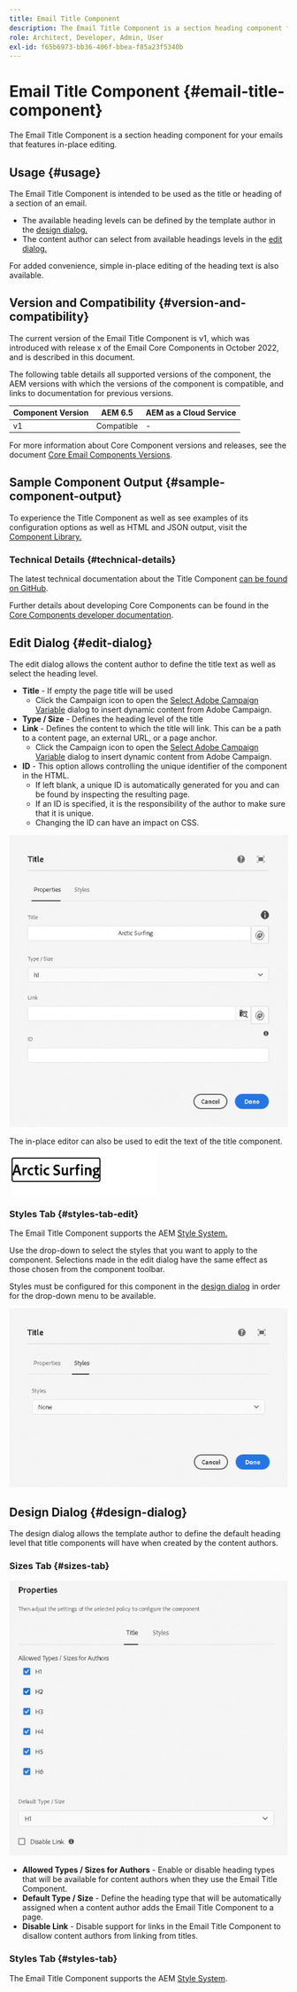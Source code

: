 ```yaml
---
title: Email Title Component
description: The Email Title Component is a section heading component for your emails that features in-place editing.
role: Architect, Developer, Admin, User
exl-id: f65b6973-bb36-406f-bbea-f85a23f5340b
---
```


# Email Title Component {#email-title-component}

The Email Title Component is a section heading component for your emails that features in-place editing.

## Usage {#usage}

The Email Title Component is intended to be used as the title or heading of a section of an email.

* The available heading levels can be defined by the template author in the [design dialog.](#design-dialog)
* The content author can select from available headings levels in the [edit dialog.](#edit-dialog)

For added convenience, simple in-place editing of the heading text is also available.

## Version and Compatibility {#version-and-compatibility}

The current version of the Email Title Component is v1, which was introduced with release x of the Email Core Components in October 2022, and is described in this document.

The following table details all supported versions of the component, the AEM versions with which the versions of the component is compatible, and links to documentation for previous versions.

|Component Version|AEM 6.5|AEM as a Cloud Service|
|---|---|---|
|v1|Compatible|-|

For more information about Core Component versions and releases, see the document [Core Email Components Versions](/help/versions.md).

## Sample Component Output {#sample-component-output}

To experience the Title Component as well as see examples of its configuration options as well as HTML and JSON output, visit the [Component Library.](https://adobe.com/go/aem_cmp_library_email_title)

### Technical Details {#technical-details}

The latest technical documentation about the Title Component [can be found on GitHub](https://adobe.com/go/aem_cmp_tech_email_title_v1).

Further details about developing Core Components can be found in the [Core Components developer documentation](/help/developing/overview.md).

## Edit Dialog {#edit-dialog}

The edit dialog allows the content author to define the title text as well as select the heading level.

* **Title** - If empty the page title will be used
  * Click the Campaign icon to open the [Select Adobe Campaign Variable](/help/email/campaign-variables.md) dialog to insert dynamic content from Adobe Campaign.
* **Type / Size** - Defines the heading level of the title
* **Link** - Defines the content to which the title will link. This can be a path to a content page, an external URL, or a page anchor.
  * Click the Campaign icon to open the [Select Adobe Campaign Variable](/help/email/campaign-variables.md) dialog to insert dynamic content from Adobe Campaign.
* **ID** - This option allows controlling the unique identifier of the component in the HTML.
  * If left blank, a unique ID is automatically generated for you and can be found by inspecting the resulting page.
  * If an ID is specified, it is the responsibility of the author to make sure that it is unique.
  * Changing the ID can have an impact on CSS.

![Email Title Component's edit dialog](/help/email/assets/email-title-edit.png)

The in-place editor can also be used to edit the text of the title component.

![In-place editing of Email Title Component](/help/email/assets/email-title-edit-inline.png)

### Styles Tab {#styles-tab-edit}

The Email Title Component supports the AEM [Style System.](/help/get-started/authoring.md#component-styling)

Use the drop-down to select the styles that you want to apply to the component. Selections made in the edit dialog have the same effect as those chosen from the component toolbar.

Styles must be configured for this component in the [design dialog](#design-dialog) in order for the drop-down menu to be available.

![Styles tab of the edit dialog of Title Component](/help/email/assets/email-title-edit-styles.png)

## Design Dialog {#design-dialog}

The design dialog allows the template author to define the default heading level that title components will have when created by the content authors.

### Sizes Tab {#sizes-tab}

![Title Component's design dialog](/help/email/assets/email-title-design.png)

* **Allowed Types / Sizes for Authors** - Enable or disable heading types that will be available for content authors when they use the Email Title Component.
* **Default Type / Size** - Define the heading type that will be automatically assigned when a content author adds the Email Title Component to a page.
* **Disable Link** - Disable support for links in the Email Title Component to disallow content authors from linking from titles.

### Styles Tab {#styles-tab}

The Email Title Component supports the AEM [Style System](/help/get-started/authoring.md#component-styling).
